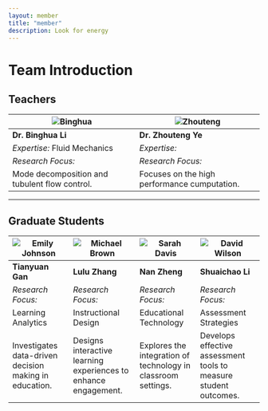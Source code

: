 ```yaml
---
layout: member
title: "member"
description: Look for energy
---
```


# Team Introduction

## Teachers

| ![Binghua](path/to/Binghua.jpg) | ![Zhouteng](path/to/Zhouteng.jpg) |
|-------------------------------------|---------------------------------|
| **Dr. Binghua Li**                | **Dr. Zhouteng Ye**                |
| *Expertise:* Fluid Mechanics | *Expertise:*  |
| *Research Focus:*                  | *Research Focus:*               |
| Mode decomposition and tubulent flow control. | Focuses on the high performance cumputation. |

---

## Graduate Students

| ![Emily Johnson](path/to/emily.jpg) | ![Michael Brown](path/to/michael.jpg) | ![Sarah Davis](path/to/sarah.jpg) | ![David Wilson](path/to/david.jpg) |
|---------------------------------------|----------------------------------------|-------------------------------------|-------------------------------------|
| **Tianyuan Gan**                     | **Lulu Zhang**                      | **Nan Zheng**                     | **Shuaichao Li**                    |
| *Research Focus:*                     | *Research Focus:*                      | *Research Focus:*                   | *Research Focus:*                   |
| Learning Analytics                    | Instructional Design                   | Educational Technology               | Assessment Strategies                |
| Investigates data-driven decision making in education. | Designs interactive learning experiences to enhance engagement. | Explores the integration of technology in classroom settings. | Develops effective assessment tools to measure student outcomes. |
